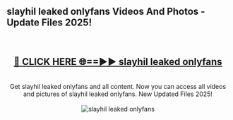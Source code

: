 <h2>slayhil leaked onlyfans Videos And Photos - Update Files 2025!</h2>
<br>
<div align="center">
<h2><a href="https://top-ai-tools.click/QrbHav" rel="nofollow">🔴 CLICK HERE 🌐==►► slayhil leaked onlyfans</a></h2>
<br>
Get slayhil leaked onlyfans and all content. Now you can access all videos and pictures of slayhil leaked onlyfans. New Updated Files 2025!
<br>
<br>
<a href="https://top-ai-tools.click/QrbHav" rel="nofollow" data-target="animated-image.originalLink"><img src="https://i.ibb.co.com/WyWwxjT/player-gif2.gif" alt="slayhil leaked onlyfans" style="max-width: 100%; display: inline-block;" data-target="animated-image.originalImage"></a>
</div>
<br>